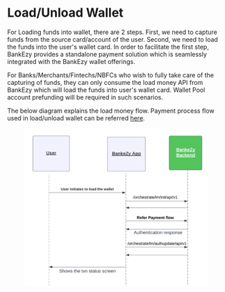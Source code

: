 # Load/Unload Wallet

For Loading funds into wallet, there are 2 steps. First, we need to capture funds from the source card/account of the user. Second, we need to load the funds into the user's wallet card. In order to facilitate the first step, BankEzy provides a standalone payment solution which is seamlessly integrated with the BankEzy wallet offerings.

For Banks/Merchants/Fintechs/NBFCs who wish to fully take care of the capturing of funds, they can only consume the load money API from BankEzy which will load the funds into user's wallet card. Wallet Pool account prefunding will be required in such scenarios.

The below diagram explains the load money flow. Payment process flow used in load/unload wallet can be referred [here](broken-reference).

<figure><img src="../../../../../../../../.gitbook/assets/BankEzy Add Money Flows.png" alt=""><figcaption></figcaption></figure>
